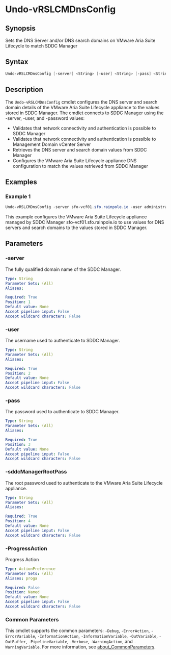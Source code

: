 # Undo-vRSLCMDnsConfig

## Synopsis

Sets the DNS Server and/or DNS search domains on VMware Aria Suite Lifecycle to match SDDC Manager

## Syntax

```powershell
Undo-vRSLCMDnsConfig [-server] <String> [-user] <String> [-pass] <String> [-sddcManagerRootPass] <String> [-ProgressAction <ActionPreference>] [<CommonParameters>]
```

## Description

The `Undo-vRSLCMDnsConfig` cmdlet configures the DNS server and search domain details of the VMware Aria Suite Lifecycle appliance to the values stored in SDDC Manager.
The cmdlet connects to SDDC Manager using the -server, -user, and -password values:

- Validates that network connectivity and authentication is possible to SDDC Manager
- Validates that network connectivity and authentication is possible to Management Domain vCenter Server
- Retrieves the DNS server and search domain values from SDDC Manager
- Configures the VMware Aria Suite Lifecycle appliance DNS configuration to match the values retrieved from SDDC Manager

## Examples

### Example 1

```powershell
Undo-vRSLCMDnsConfig -server sfo-vcf01.sfo.rainpole.io -user administrator@vsphere.local -pass VMw@re1! 
```

This example configures the VMware Aria Suite Lifecycle appliance managed by SDDC Manager sfo-vcf01.sfo.rainpole.io to use values for DNS servers and search domains to the values stored in SDDC Manager.

## Parameters

### -server

The fully qualified domain name of the SDDC Manager.

```yaml
Type: String
Parameter Sets: (All)
Aliases:

Required: True
Position: 1
Default value: None
Accept pipeline input: False
Accept wildcard characters: False
```

### -user

The username used to authenticate to SDDC Manager.

```yaml
Type: String
Parameter Sets: (All)
Aliases:

Required: True
Position: 2
Default value: None
Accept pipeline input: False
Accept wildcard characters: False
```

### -pass

The password used to authenticate to SDDC Manager.

```yaml
Type: String
Parameter Sets: (All)
Aliases:

Required: True
Position: 3
Default value: None
Accept pipeline input: False
Accept wildcard characters: False
```

### -sddcManagerRootPass

The root password used to authenticate to the VMware Aria Suite Lifecycle appliance.

```yaml
Type: String
Parameter Sets: (All)
Aliases:

Required: True
Position: 4
Default value: None
Accept pipeline input: False
Accept wildcard characters: False
```

### -ProgressAction

Progress Action

```yaml
Type: ActionPreference
Parameter Sets: (All)
Aliases: proga

Required: False
Position: Named
Default value: None
Accept pipeline input: False
Accept wildcard characters: False
```

### Common Parameters

This cmdlet supports the common parameters: `-Debug`, `-ErrorAction`, `-ErrorVariable`, `-InformationAction`, `-InformationVariable`, `-OutVariable`, `-OutBuffer`, `-PipelineVariable`, `-Verbose`, `-WarningAction`, and `-WarningVariable`. For more information, see [about_CommonParameters](http://go.microsoft.com/fwlink/?LinkID=113216).
